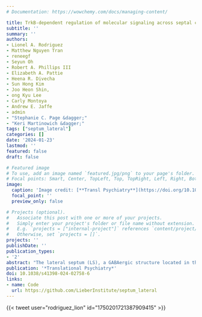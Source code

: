 ```yaml
---
# Documentation: https://wowchemy.com/docs/managing-content/

title: TrkB-dependent regulation of molecular signaling across septal cell types
subtitle: ''
summary: ''
authors:
- Lionel A. Rodriguez
- Matthew Nguyen Tran
- reneegf
- Seyun Oh
- Robert A. Phillips III
- Elizabeth A. Pattie
- Heena R. Divecha
- Sun Hong Kim
- Joo Heon Shin,
- ong Kyu Lee
- Carly Montoya
- Andrew E. Jaffe
- admin
- "Stephanie C. Page &dagger;"
- "Keri Martinowich &dagger;"
tags: ["septum_lateral"]
categories: []
date: '2024-01-23'
lastmod: ''
featured: false
draft: false

# Featured image
# To use, add an image named `featured.jpg/png` to your page's folder.
# Focal points: Smart, Center, TopLeft, Top, TopRight, Left, Right, BottomLeft, Bottom, BottomRight.
image:
  caption: 'Image credit: [**Transl Psychiatry**](https://doi.org/10.1038/s41398-024-02758-6)'
  focal_point: ''
  preview_only: false

# Projects (optional).
#   Associate this post with one or more of your projects.
#   Simply enter your project's folder or file name without extension.
#   E.g. `projects = ["internal-project"]` references `content/project/deep-learning/index.md`.
#   Otherwise, set `projects = []`.
projects: ''
publishDate: ''
publication_types:
- '2'
abstract: "The lateral septum (LS), a GABAergic structure located in the basal forebrain, is implicated in social behavior, learning, and memory. We previously demonstrated that expression of tropomyosin kinase receptor B (TrkB) in LS neurons is required for social novelty recognition. To better understand molecular mechanisms by which TrkB signaling controls behavior, we locally knocked down TrkB in LS and used bulk RNA-sequencing to identify changes in gene expression downstream of TrkB. TrkB knockdown induces upregulation of genes associated with inflammation and immune responses, and downregulation of genes associated with synaptic signaling and plasticity. Next, we generated one of the first atlases of molecular profiles for LS cell types using single nucleus RNA-sequencing (snRNA-seq). We identified markers for the septum broadly, and the LS specifically, as well as for all neuronal cell types. We then investigated whether the differentially expressed genes (DEGs) induced by TrkB knockdown map to specific LS cell types. Enrichment testing identified that downregulated DEGs are broadly expressed across neuronal clusters. Enrichment analyses of these DEGs demonstrated that downregulated genes are uniquely expressed in the LS, and associated with either synaptic plasticity or neurodevelopmental disorders. Upregulated genes are enriched in LS microglia, associated with immune response and inflammation, and linked to both neurodegenerative disease and neuropsychiatric disorders. In addition, many of these genes are implicated in regulating social behaviors. In summary, the findings implicate TrkB signaling in the LS as a critical regulator of gene networks associated with psychiatric disorders that display social deficits, including schizophrenia and autism, and with neurodegenerative diseases, including Alzheimer's."
publication: '*Translational Psychiatry*'
doi: 10.1038/s41398-024-02758-6
links:
- name: Code
  url: https://github.com/LieberInstitute/septum_lateral
---
```


{{< tweet user="rodriguez_lion" id="1750201721387909415" >}}
